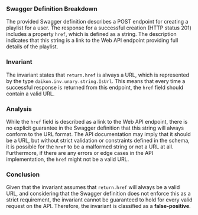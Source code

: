 ### Swagger Definition Breakdown
The provided Swagger definition describes a POST endpoint for creating a playlist for a user. The response for a successful creation (HTTP status 201) includes a property `href`, which is defined as a string. The description indicates that this string is a link to the Web API endpoint providing full details of the playlist.

### Invariant
The invariant states that `return.href` is always a URL, which is represented by the type `daikon.inv.unary.string.IsUrl`. This means that every time a successful response is returned from this endpoint, the `href` field should contain a valid URL.

### Analysis
While the `href` field is described as a link to the Web API endpoint, there is no explicit guarantee in the Swagger definition that this string will always conform to the URL format. The API documentation may imply that it should be a URL, but without strict validation or constraints defined in the schema, it is possible for the `href` to be a malformed string or not a URL at all. Furthermore, if there are any errors or edge cases in the API implementation, the `href` might not be a valid URL.

### Conclusion
Given that the invariant assumes that `return.href` will always be a valid URL, and considering that the Swagger definition does not enforce this as a strict requirement, the invariant cannot be guaranteed to hold for every valid request on the API. Therefore, the invariant is classified as a **false-positive**.
